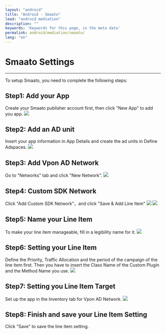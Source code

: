 ```yaml
---
layout: "android"
title: "Android - Smaato"
lead: "android mediation"
description: ""
keywords: 'Keywords for this page, in the meta data'
permalink: android/mediation/smaato/
lang: "en"
---
```

# Smaato Settings
---
To setup Smaato, you need to complete the following steps:

## Step1: Add your App
Create your Smaato publisher account first, then click "New App" to add you app.
![][1]

## Step2: Add an AD unit
Insert your app information in App Details and create the ad units in Define Adspaces.
![][2]

## Step3: Add Vpon AD Network
Go to "Networks" tab and click "New Network".
![][3]

## Step4: Custom SDK Network
Click "Add Custom SDK Network"，and click "Save & Add Line Item"
![][4]
![][5]

## Step5: Name your Line Item
To make your line item manageable, fill in a legibility name for it.
![][6]

## Step6: Setting your Line Item
Define the Priority, Traffic Allocation and the period of the campaign of the line item first. Then you have to insert the Class Name of the Custom Plugin and the Method Name you use.
![][7]

## Step7: Setting you Line Item Target
Set up the app in the Inventory tab for Vpon AD Network.
![][8]

## Step8: Finish and save your Line Item Setting
Click "Save" to save the line item setting.


  [1]: {{site.imgurl}}/Smaato_001.png
  [2]: {{site.imgurl}}/Smaato_020.png
  [3]: {{site.imgurl}}/Smaato_003.png
  [4]: {{site.imgurl}}/Smaato_004.png
  [5]: {{site.imgurl}}/Smaato_005.png
  [6]: {{site.imgurl}}/Smaato_006.png
  [7]: {{site.imgurl}}/Smaato_023.png
  [8]: {{site.imgurl}}/Smaato_026.png
